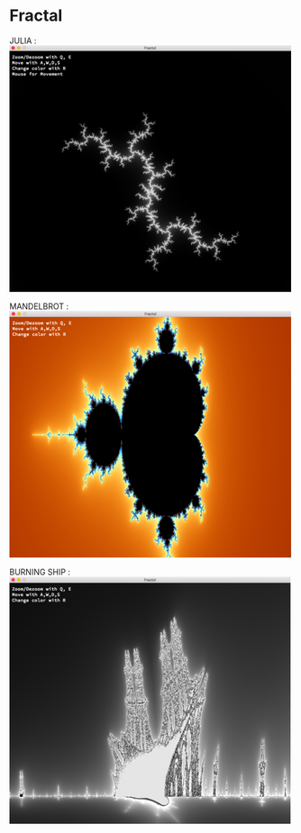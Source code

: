 # Fractal
JULIA :
![alt text](https://github.com/Qwesaqwes/Fractal/blob/master/srcs/julia.jpg)

MANDELBROT :
![alt text](https://github.com/Qwesaqwes/Fractal/blob/master/srcs/mandel.jpg)

BURNING SHIP :
![alt text](https://github.com/Qwesaqwes/Fractal/blob/master/srcs/ship.jpg)



